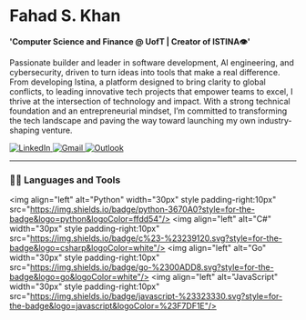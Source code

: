 # Fahad S. Khan

**'Computer Science and Finance @ UofT | Creator of ISTINA👁'**

Passionate builder and leader in software development, AI engineering, and cybersecurity, driven to turn ideas into tools that make a real difference. From developing Istina, a platform designed to bring clarity to global conflicts, to leading innovative tech projects that empower teams to excel, I thrive at the intersection of technology and impact. With a strong technical foundation and an entrepreneurial mindset, I’m committed to transforming the tech landscape and paving the way toward launching my own industry-shaping venture.

<p align="left">
  <a href="https://www.linkedin.com/in/fahad-sadiq-khan" target="_blank">
    <img alt="LinkedIn" title="Follow my LinkedIn!" 
         src="https://img.shields.io/badge/linkedin-%230077B5.svg?style=for-the-badge&logo=linkedin&logoColor=white"/>
  </a>
  <a href="mailto:khan.fsadiq05@gmail.com" title="Message me on my business email!">
    <img alt="Gmail" src="https://img.shields.io/badge/Gmail-D14836?style=for-the-badge&logo=gmail&logoColor=white"/>
  </a>
  <a href="mailto:fsadiq.khan@mail.utoronto.ca" title="Message me on my school email!">
    <img alt="Outlook" src="https://img.shields.io/badge/Microsoft_Outlook-0078D4?style=for-the-badge&logo=microsoft-outlook&logoColor=white"/>
  </a>
</p>

---

### 🐱‍👤 Languages and Tools

<img align="left" alt="Python" width="30px" style padding-right:10px" src="https://img.shields.io/badge/python-3670A0?style=for-the-badge&logo=python&logoColor=ffdd54"/>
<img align="left" alt="C#" width="30px" style padding-right:10px" src="https://img.shields.io/badge/c%23-%23239120.svg?style=for-the-badge&logo=csharp&logoColor=white"/>
<img align="left" alt="Go" width="30px" style padding-right:10px" src="https://img.shields.io/badge/go-%2300ADD8.svg?style=for-the-badge&logo=go&logoColor=white"/>
<img align="left" alt="JavaScript" width="30px" style padding-right:10px" src="https://img.shields.io/badge/javascript-%23323330.svg?style=for-the-badge&logo=javascript&logoColor=%23F7DF1E"/>
